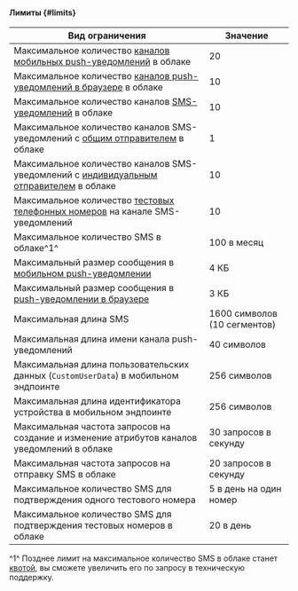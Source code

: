 #### Лимиты {#limits}

**Вид ограничения** | **Значение**
----- | -----
Максимальное количество [каналов мобильных push-уведомлений](../notifications/concepts/push.md#mobile-channel) в облаке | 20
Максимальное количество [каналов push-уведомлений в браузере](../notifications/concepts/browser.md) в облаке | 10
Максимальное количество каналов [SMS-уведомлений](../notifications/concepts/sms.md) в облаке | 10
Максимальное количество каналов SMS-уведомлений с [общим отправителем](../notifications/concepts/sms.md#common-sender) в облаке | 1
Максимальное количество каналов SMS-уведомлений с [индивидуальным отправителем](../notifications/concepts/sms.md#individual-sender) в облаке | 10
Максимальное количество [тестовых телефонных номеров](../notifications/concepts/sms.md#sandbox) на канале SMS-уведомлений | 10
Максимальное количество SMS в облаке^1^ | 100 в месяц
Максимальный размер сообщения в [мобильном push-уведомлении](../notifications/concepts/push.md) | 4 КБ
Максимальный размер сообщения в [push-уведомлении в браузере](../notifications/concepts/browser.md) | 3 КБ
Максимальная длина SMS | 1600 символов (10 сегментов)
Максимальная длина имени канала push-уведомлений | 40 символов
Максимальная длина пользовательских данных (`CustomUserData`) в мобильном эндпоинте | 256 символов
Максимальная длина идентификатора устройства в мобильном эндпоинте | 256 символов
Максимальная частота запросов на создание и изменение атрибутов каналов уведомлений в облаке | 30 запросов в секунду
Максимальная частота запросов на отправку SMS в облаке | 20 запросов в секунду
Максимальное количество SMS для подтверждения одного тестового номера | 5 в день на один номер
Максимальное количество SMS для подтверждения тестовых номеров в облаке | 20 в день

^1^ Позднее лимит на максимальное количество SMS в облаке станет [квотой](#quotas), вы сможете увеличить его по запросу в техническую поддержку.